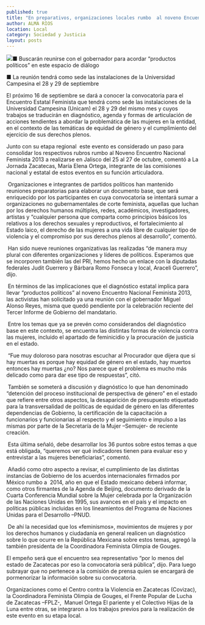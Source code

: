 ```yaml
---
published: true
title: "En preparativos, organizaciones locales rumbo  al noveno Encuentro Nacional Feminista 2013"
author: ALMA RIOS
location: Local
category: Sociedad y Justicia
layout: posts
---
```


![](http://i.imgur.com/1eGzVsWm.jpg)■ Buscarán reunirse con el gobernador para acordar “productos políticos” en  este espacio de diálogo

■ La reunión  tendrá como sede las instalaciones de la Universidad Campesina el 28 y 29 de septiembre

El próximo 16 de septiembre se dará a conocer la convocatoria para el Encuentro Estatal Feminista que tendrá como sede las instalaciones de la Universidad Campesina (Unicam) el 28 y 29 del mismo mes y cuyos trabajos se traducirán en diagnóstico, agenda y formas de articulación de acciones tendientes a abordar la problemática de las mujeres en la entidad, en el contexto de las temáticas de equidad de género y el cumplimiento del ejercicio de sus derechos plenos.

Junto con su etapa regional  este evento es considerado un paso para consolidar los respectivos rubros rumbo al Noveno Encuentro Nacional Feminista 2013 a realizarse en Jalisco del 25 al 27 de octubre, comentó a La Jornada Zacatecas, María Elena Ortega, integrante de las comisiones nacional y estatal de estos eventos en su función articuladora. 

 Organizaciones e integrantes de partidos políticos han mantenido reuniones preparatorias para elaborar un documento base, que será enriquecido por los participantes en cuya convocatoria se intentará sumar a organizaciones no gubernamentales de corte feminista, aquellas que luchan por los derechos humanos múltiples, redes, académicos, investigadores, artistas y “cualquier persona que comparta como principios básicos los relativos a los derechos sexuales y reproductivos, el fortalecimiento al Estado laico, el derecho de las mujeres a una vida libre de cualquier tipo de violencia y el compromiso por sus derechos plenos al desarrollo”, comentó.
 
 Han sido nueve reuniones organizativas las realizadas “de manera muy plural con diferentes organizaciones y líderes de políticos. Esperamos que se incorporen también las del PRI, hemos hecho un enlace con la diputadas federales Judit Guerrero y Bárbara Romo Fonseca y local, Araceli Guerrero”, dijo.
 
 En términos de las implicaciones que el diagnóstico estatal implica para llevar “productos políticos” al noveno Encuentro Nacional Feminista 2013, las activistas han solicitado ya una reunión con el gobernador Miguel Alonso Reyes, misma que quedó pendiente por la celebración reciente del Tercer Informe de Gobierno del mandatario.
 
 Entre los temas que ya se prevén como considerandos del diagnóstico base en este contexto, se encuentra las distintas formas de violencia contra las mujeres, incluido el apartado de feminicidio y la procuración de justicia en el estado.
 
 “Fue muy doloroso para nosotras escuchar al Procurador que dijera que si hay muertas es porque hay equidad de género en el estado, hay muertos entonces hay muertas ¿no? Nos parece que el problema es mucho más delicado como para dar ese tipo de respuestas”, citó. 
 
 También se someterá a discusión y diagnóstico lo que han denominado “detención del proceso institucional de perspectiva de género” en el estado que refiere entre otros aspectos, la desaparición de presupuesto etiquetado para la transversalidad de políticas de equidad de género en las diferentes dependencias de Gobierno, la certificación de la capacitación a funcionarios y funcionarias al respecto y el seguimiento e impulso a las mismas por parte de la Secretaría de la Mujer –Semujer- de reciente creación. 
 
 Esta última señaló, debe desarrollar los 36 puntos sobre estos temas a que está obligada, “queremos ver qué indicadores tienen para evaluar eso y entrevistar a las mujeres beneficiarias”, comentó.
 
 Añadió como otro aspecto a revisar, el cumplimiento de las distintas instancias de Gobierno de los acuerdos internacionales firmados por México rumbo a  2014, año en que el Estado mexicano deberá informar, como otros firmantes de la Agenda de Beijing, documento derivado de la Cuarta Conferencia Mundial sobre la Mujer celebrada por la Organización de las Naciones Unidas en 1995, sus avances en el país y el impacto en políticas públicas incluidas en los lineamientos del Programa de Naciones Unidas para el Desarrollo –PNUD.
 
 De ahí la necesidad que los «feminismos», movimientos de mujeres y por los derechos humanos y ciudadanía en general realicen un diagnóstico sobre lo que ocurre en la República Mexicana sobre estos temas, agregó la también presidenta de la Coordinadora Feminista Olimpia de Gouges.
 
El empeño será que el encuentro sea representativo “por lo menos del estado de Zacatecas por eso la convocatoria será pública”, dijo. Para luego subrayar que no pertenece a la comisión de prensa quien se encargará de pormenorizar la información sobre su convocatoria.

Organizaciones como el Centro contra la Violencia en Zacatecas (Covizac), la Coordinadora Feminista Olimpia de Gouges, el Frente Popular de Lucha de Zacatecas –FPLZ-,  Manuel Ortega El pariente y el Colectivo Hijas de la Luna entre otras, se integraron a los trabajos previos para la realización de este evento en su etapa local.
